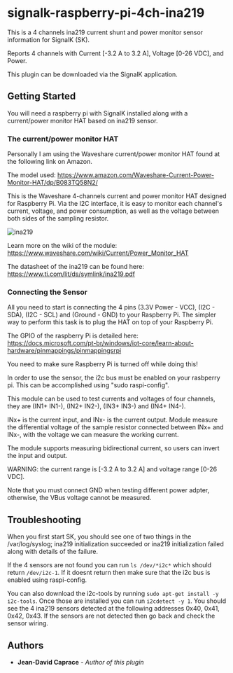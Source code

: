 
# signalk-raspberry-pi-4ch-ina219
This is a 4 channels ina219 current shunt and power monitor sensor information for SignalK (SK).

Reports 4 channels with Current [-3.2 A to 3.2 A], Voltage [0-26 VDC], and Power.

This plugin can be downloaded via the SignalK application.

## Getting Started
You will need a raspberry pi with SignalK installed along with a current/power monitor HAT based on ina219 sensor.

### The current/power monitor HAT
Personally I am using the Waveshare current/power monitor HAT found at the following link on Amazon.

The model used: https://www.amazon.com/Waveshare-Current-Power-Monitor-HAT/dp/B083TQ58N2/

This is the Waveshare 4-channels current and power monitor HAT designed for Raspberry Pi. Via the I2C interface, it is easy to monitor each channel's current, voltage, and power consumption, as well as the voltage between both sides of the sampling resistor.

![ina219](../master/Pictures/waveshare_ina219.png)

Learn more on the wiki of the module: https://www.waveshare.com/wiki/Current/Power_Monitor_HAT

The datasheet of the ina219 can be found here: https://www.ti.com/lit/ds/symlink/ina219.pdf

### Connecting the Sensor
All you need to start is connecting the 4 pins (3.3V Power - VCC), (I2C - SDA), (I2C - SCL) and (Ground - GND) to your Raspberry Pi. The simpler way to perform this task is to plug the HAT on top of your Raspberry Pi.

The GPIO of the raspberry Pi is detailed here: https://docs.microsoft.com/pt-br/windows/iot-core/learn-about-hardware/pinmappings/pinmappingsrpi

You need to make sure Raspberry Pi is turned off while doing this!

In order to use the sensor, the i2c bus must be enabled on your rasbperry pi. This can be accomplished using "sudo raspi-config".

This module can be used to test currents and voltages of four channels, they are (IN1+ IN1-), (IN2+ IN2-), (IN3+ IN3-) and (IN4+ IN4-).

INx+ is the current input, and INx- is the current output. Module measure the differential voltage of the sample resistor connected between INx+ and INx-, with the voltage we can measure the working current.

The module supports measuring bidirectional current, so users can invert the input and output.

WARNING: the current range is [-3.2 A to 3.2 A] and voltage range [0-26 VDC].

Note that you must connect GND when testing different power adpter, otherwise, the VBus voltage cannot be measured.

## Troubleshooting
When you first start SK, you should see one of two things in the /var/log/syslog; ina219 initialization succeeded or ina219 initialization failed along with details of the failure.

If the 4 sensors are not found you can run `ls /dev/*i2c*` which should return `/dev/i2c-1`. If it doesnt return then make sure that the i2c bus is enabled using raspi-config.

You can also download the i2c-tools by running `sudo apt-get install -y i2c-tools`. Once those are installed you can run `i2cdetect -y 1`. You should see the 4 ina219 sensors detected at the following addresses 0x40, 0x41, 0x42, 0x43. If the sensors are not detected then go back and check the sensor wiring.

## Authors
* **Jean-David Caprace** - *Author of this plugin*
